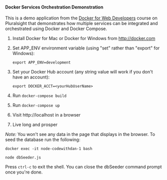 #### Docker Services Orchestration Demonstration

This is a demo application from the [Docker for Web Developers](https://www.pluralsight.com/courses/docker-web-development) course on Pluralsight 
that demonstrates how multiple services can be integrated and orchestrated using Docker and Docker Compose.

1. Install Docker for Mac or Docker for Windows from http://docker.com
1. Set APP_ENV environment variable (using "set" rather than "export" for Windows):

      `export APP_ENV=development`

1. Set your Docker Hub account (any string value will work if you don't have an account):

      `export DOCKER_ACCT=<yourHubUserName>`

1. Run `docker-compose build`
1. Run `docker-compose up`
1. Visit http://localhost in a browser
1. Live long and prosper

*Note:* You won't see any data in the page that displays in the browser. To seed the database run the following:

`docker exec -it node-codewithdan-1 bash`

`node dbSeeder.js`

Press `ctrl-c` to exit the shell. You can close the dbSeeder command prompt once you're done.